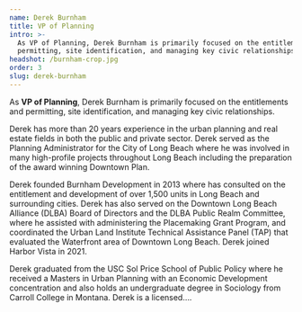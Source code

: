```yaml
---
name: Derek Burnham
title: VP of Planning
intro: >-
  As VP of Planning, Derek Burnham is primarily focused on the entitlements and
  permitting, site identification, and managing key civic relationships.
headshot: /burnham-crop.jpg
order: 3
slug: derek-burnham
---
```


As **VP of Planning**, Derek Burnham is primarily focused on the entitlements and permitting, site identification, and managing key civic relationships.

Derek has more than 20 years experience in the urban planning and real estate fields in both the public and private sector. Derek served as the Planning Administrator for the City of Long Beach where he was involved in many high-profile projects throughout Long Beach including the preparation of the award winning Downtown Plan.

Derek founded Burnham Development in 2013 where has consulted on the entitlement and development of
over 1,500 units in Long Beach and surrounding cities. Derek has also served on the Downtown Long Beach Alliance (DLBA) Board of Directors and the DLBA Public Realm Committee, where he assisted with administering the Placemaking Grant Program, and coordinated the Urban Land Institute Technical Assistance Panel (TAP) that evaluated the Waterfront area of Downtown Long Beach. Derek joined Harbor Vista in 2021.

Derek graduated from the USC Sol Price School of Public Policy where he received a Masters in Urban Planning with an Economic Development concentration and also holds an undergraduate degree in Sociology
from Carroll College in Montana. Derek is a licensed….
